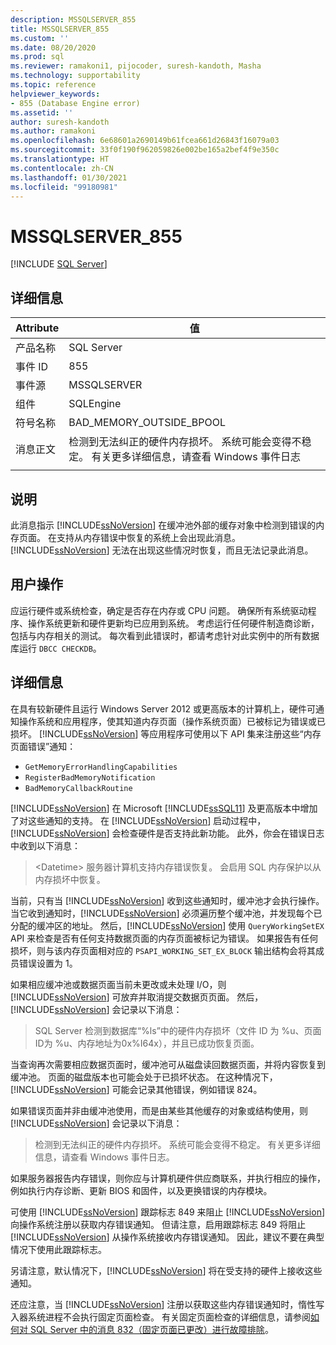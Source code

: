 ```yaml
---
description: MSSQLSERVER_855
title: MSSQLSERVER_855
ms.custom: ''
ms.date: 08/20/2020
ms.prod: sql
ms.reviewer: ramakoni1, pijocoder, suresh-kandoth, Masha
ms.technology: supportability
ms.topic: reference
helpviewer_keywords:
- 855 (Database Engine error)
ms.assetid: ''
author: suresh-kandoth
ms.author: ramakoni
ms.openlocfilehash: 6e68601a2690149b61fcea661d26843f16079a03
ms.sourcegitcommit: 33f0f190f962059826e002be165a2bef4f9e350c
ms.translationtype: HT
ms.contentlocale: zh-CN
ms.lasthandoff: 01/30/2021
ms.locfileid: "99180981"
---
```

# <a name="mssqlserver_855"></a>MSSQLSERVER_855
 [!INCLUDE [SQL Server](../../includes/applies-to-version/sqlserver.md)]

## <a name="details"></a>详细信息

|Attribute|值|
|---|---|
|产品名称|SQL Server|
|事件 ID|855|
|事件源|MSSQLSERVER|
|组件|SQLEngine|
|符号名称|BAD_MEMORY_OUTSIDE_BPOOL|
|消息正文|检测到无法纠正的硬件内存损坏。 系统可能会变得不稳定。 有关更多详细信息，请查看 Windows 事件日志|
||

## <a name="explanation"></a>说明

此消息指示 [!INCLUDE[ssNoVersion](../../includes/ssnoversion-md.md)] 在缓冲池外部的缓存对象中检测到错误的内存页面。 在支持从内存错误中恢复的系统上会出现此消息。 [!INCLUDE[ssNoVersion](../../includes/ssnoversion-md.md)] 无法在出现这些情况时恢复，而且无法记录此消息。

## <a name="user-action"></a>用户操作

应运行硬件或系统检查，确定是否存在内存或 CPU 问题。 确保所有系统驱动程序、操作系统更新和硬件更新均已应用到系统。 考虑运行任何硬件制造商诊断，包括与内存相关的测试。 每次看到此错误时，都请考虑针对此实例中的所有数据库运行 `DBCC CHECKDB`。

## <a name="more-information"></a>详细信息

在具有较新硬件且运行 Windows Server 2012 或更高版本的计算机上，硬件可通知操作系统和应用程序，使其知道内存页面（操作系统页面）已被标记为错误或已损坏。 [!INCLUDE[ssNoVersion](../../includes/ssnoversion-md.md)] 等应用程序可使用以下 API 集来注册这些“内存页面错误”通知：

- `GetMemoryErrorHandlingCapabilities`
- `RegisterBadMemoryNotification`
- `BadMemoryCallbackRoutine`

[!INCLUDE[ssNoVersion](../../includes/ssnoversion-md.md)] 在 Microsoft [!INCLUDE[ssSQL11](../../includes/sssql11-md.md)] 及更高版本中增加了对这些通知的支持。 在 [!INCLUDE[ssNoVersion](../../includes/ssnoversion-md.md)] 启动过程中，[!INCLUDE[ssNoVersion](../../includes/ssnoversion-md.md)] 会检查硬件是否支持此新功能。 此外，你会在错误日志中收到以下消息：

> \<Datetime> 服务器计算机支持内存错误恢复。 会启用 SQL 内存保护以从内存损坏中恢复。

当前，只有当 [!INCLUDE[ssNoVersion](../../includes/ssnoversion-md.md)] 收到这些通知时，缓冲池才会执行操作。 当它收到通知时，[!INCLUDE[ssNoVersion](../../includes/ssnoversion-md.md)] 必须遍历整个缓冲池，并发现每个已分配的缓冲区的地址。 然后，[!INCLUDE[ssNoVersion](../../includes/ssnoversion-md.md)] 使用 `QueryWorkingSetEX` API 来检查是否有任何支持数据页面的内存页面被标记为错误。 如果报告有任何损坏，则与该内存页面相对应的 `PSAPI_WORKING_SET_EX_BLOCK` 输出结构会将其成员错误设置为 1。

如果相应缓冲池或数据页面当前未更改或未处理 I/O，则 [!INCLUDE[ssNoVersion](../../includes/ssnoversion-md.md)] 可放弃并取消提交数据页页面。 然后，[!INCLUDE[ssNoVersion](../../includes/ssnoversion-md.md)] 会记录以下消息：

> SQL Server 检测到数据库“%ls”中的硬件内存损坏（文件 ID 为 %u、页面 ID为 %u、内存地址为0x%I64x），并且已成功恢复页面。

当查询再次需要相应数据页面时，缓冲池可从磁盘读回数据页面，并将内容恢复到缓冲池。 页面的磁盘版本也可能会处于已损坏状态。 在这种情况下，[!INCLUDE[ssNoVersion](../../includes/ssnoversion-md.md)] 可能会记录其他错误，例如错误 824。

如果错误页面并非由缓冲池使用，而是由某些其他缓存的对象或结构使用，则 [!INCLUDE[ssNoVersion](../../includes/ssnoversion-md.md)] 会记录以下消息：

> 检测到无法纠正的硬件内存损坏。 系统可能会变得不稳定。 有关更多详细信息，请查看 Windows 事件日志。

如果服务器报告内存错误，则你应与计算机硬件供应商联系，并执行相应的操作，例如执行内存诊断、更新 BIOS 和固件，以及更换错误的内存模块。

可使用 [!INCLUDE[ssNoVersion](../../includes/ssnoversion-md.md)] 跟踪标志 849 来阻止 [!INCLUDE[ssNoVersion](../../includes/ssnoversion-md.md)] 向操作系统注册以获取内存错误通知。 但请注意，启用跟踪标志 849 将阻止 [!INCLUDE[ssNoVersion](../../includes/ssnoversion-md.md)] 从操作系统接收内存错误通知。 因此，建议不要在典型情况下使用此跟踪标志。

另请注意，默认情况下，[!INCLUDE[ssNoVersion](../../includes/ssnoversion-md.md)] 将在受支持的硬件上接收这些通知。

还应注意，当 [!INCLUDE[ssNoVersion](../../includes/ssnoversion-md.md)] 注册以获取这些内存错误通知时，惰性写入器系统进程不会执行固定页面检查。 有关固定页面检查的详细信息，请参阅[如何对 SQL Server 中的消息 832（固定页面已更改）进行故障排除](https://support.microsoft.com/help/2015759)。
